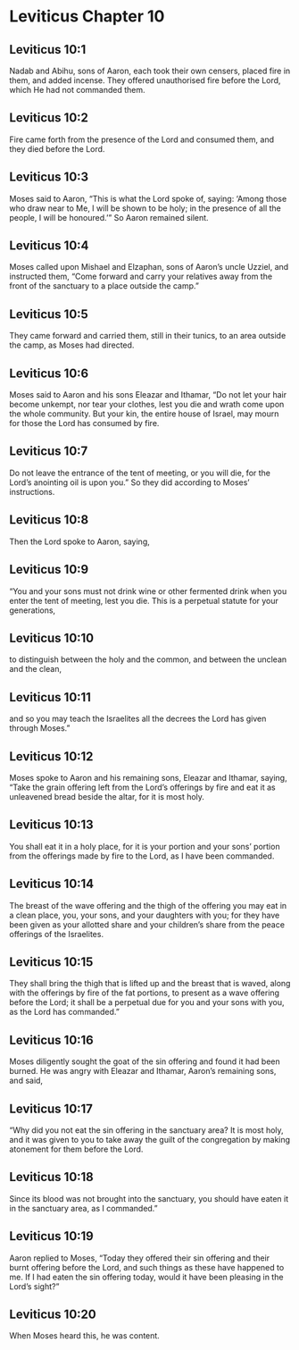 # Leviticus Chapter 10

## Leviticus 10:1
Nadab and Abihu, sons of Aaron, each took their own censers, placed fire in them, and added incense. They offered unauthorised fire before the Lord, which He had not commanded them.

## Leviticus 10:2
Fire came forth from the presence of the Lord and consumed them, and they died before the Lord.

## Leviticus 10:3
Moses said to Aaron, “This is what the Lord spoke of, saying: ‘Among those who draw near to Me, I will be shown to be holy; in the presence of all the people, I will be honoured.’” So Aaron remained silent.

## Leviticus 10:4
Moses called upon Mishael and Elzaphan, sons of Aaron’s uncle Uzziel, and instructed them, “Come forward and carry your relatives away from the front of the sanctuary to a place outside the camp.”

## Leviticus 10:5
They came forward and carried them, still in their tunics, to an area outside the camp, as Moses had directed.

## Leviticus 10:6
Moses said to Aaron and his sons Eleazar and Ithamar, “Do not let your hair become unkempt, nor tear your clothes, lest you die and wrath come upon the whole community. But your kin, the entire house of Israel, may mourn for those the Lord has consumed by fire.

## Leviticus 10:7
Do not leave the entrance of the tent of meeting, or you will die, for the Lord’s anointing oil is upon you.” So they did according to Moses’ instructions.

## Leviticus 10:8
Then the Lord spoke to Aaron, saying,

## Leviticus 10:9
“You and your sons must not drink wine or other fermented drink when you enter the tent of meeting, lest you die. This is a perpetual statute for your generations,

## Leviticus 10:10
to distinguish between the holy and the common, and between the unclean and the clean,

## Leviticus 10:11
and so you may teach the Israelites all the decrees the Lord has given through Moses.”

## Leviticus 10:12
Moses spoke to Aaron and his remaining sons, Eleazar and Ithamar, saying, “Take the grain offering left from the Lord’s offerings by fire and eat it as unleavened bread beside the altar, for it is most holy.

## Leviticus 10:13
You shall eat it in a holy place, for it is your portion and your sons’ portion from the offerings made by fire to the Lord, as I have been commanded.

## Leviticus 10:14
The breast of the wave offering and the thigh of the offering you may eat in a clean place, you, your sons, and your daughters with you; for they have been given as your allotted share and your children’s share from the peace offerings of the Israelites.

## Leviticus 10:15
They shall bring the thigh that is lifted up and the breast that is waved, along with the offerings by fire of the fat portions, to present as a wave offering before the Lord; it shall be a perpetual due for you and your sons with you, as the Lord has commanded.”

## Leviticus 10:16
Moses diligently sought the goat of the sin offering and found it had been burned. He was angry with Eleazar and Ithamar, Aaron’s remaining sons, and said,

## Leviticus 10:17
“Why did you not eat the sin offering in the sanctuary area? It is most holy, and it was given to you to take away the guilt of the congregation by making atonement for them before the Lord.

## Leviticus 10:18
Since its blood was not brought into the sanctuary, you should have eaten it in the sanctuary area, as I commanded.”

## Leviticus 10:19
Aaron replied to Moses, “Today they offered their sin offering and their burnt offering before the Lord, and such things as these have happened to me. If I had eaten the sin offering today, would it have been pleasing in the Lord’s sight?”

## Leviticus 10:20
When Moses heard this, he was content.
